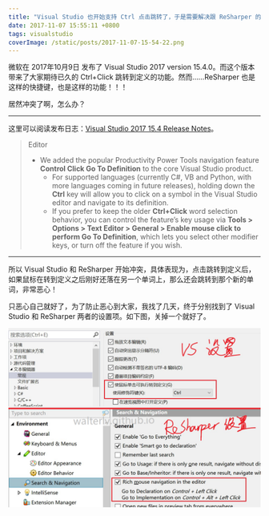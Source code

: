 ```yaml
---
title: "Visual Studio 也开始支持 Ctrl 点击跳转了，于是需要解决跟 ReSharper 的冲突"
date: 2017-11-07 15:55:11 +0800
tags: visualstudio
coverImage: /static/posts/2017-11-07-15-54-22.png
---
```


微软在 2017年10月9日 发布了 Visual Studio 2017 version 15.4.0。而这个版本带来了大家期待已久的 Ctrl+Click 跳转到定义的功能。然而……ReSharper 也是这样的快捷键，也是这样的功能！！！

居然冲突了啊，怎么办？

---

这里可以阅读发布日志：[Visual Studio 2017 15.4 Release Notes](https://www.visualstudio.com/en-us/news/releasenotes/vs2017-relnotes)。

> Editor
> - We added the popular Productivity Power Tools navigation feature **Control Click Go To Definition** to the core Visual Studio product.
>   - For supported languages (currently C#, VB and Python, with more languages coming in future releases), holding down the **Ctrl** key will allow you to click on a symbol in the Visual Studio editor and navigate to its definition.
>   - If you prefer to keep the older **Ctrl+Click** word selection behavior, you can control the feature’s key usage via **Tools > Options > Text Editor > General > Enable mouse click to perform Go To Definition**, which lets you select other modifier keys, or turn off the feature if you wish.

---

所以 Visual Studio 和 ReSharper 开始冲突，具体表现为，点击跳转到定义后，如果鼠标在转到定义之后刚好还落在另一个单词上，那么还会跳转到那个新的单词，非常恶心！

只恶心自己就好了，为了防止恶心到大家，我找了几天，终于分别找到了 Visual Studio 和 ReSharper 两者的设置项。如下图，关掉一个就好了。

![Visual Studio 和 ReSharper 中的设置](/static/posts/2017-11-07-15-54-22.png)

